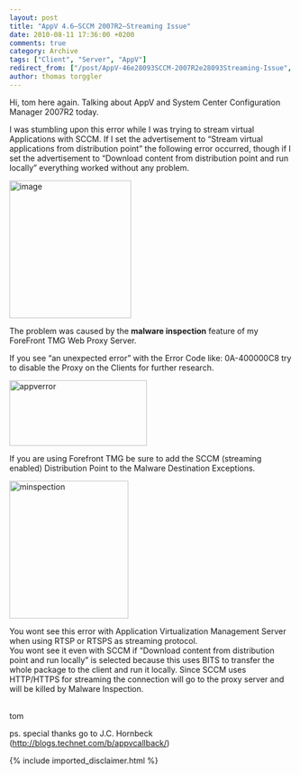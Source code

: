 ```yaml
---
layout: post
title: "AppV 4.6–SCCM 2007R2–Streaming Issue"
date: 2010-08-11 17:36:00 +0200
comments: true
category: Archive
tags: ["Client", "Server", "AppV"]
redirect_from: ["/post/AppV-46e28093SCCM-2007R2e28093Streaming-Issue", "/post/appv-46e28093sccm-2007r2e28093streaming-issue"]
author: thomas torggler
---
```

<!-- more -->
<p>Hi, tom here again. Talking about AppV and System Center Configuration Manager 2007R2 today.</p>
<p>I was stumbling upon this error while I was trying to stream virtual Applications with SCCM. If I set the advertisement to &ldquo;Stream virtual applications from distribution point&rdquo; the following error occurred, though if I set the advertisement to &ldquo;Download content from distribution point and run locally&rdquo; everything worked without any problem.</p>
<p><a href="/assets/archive/image_207.png"><img class="wlDisabledImage" style="border-bottom: 0px; border-left: 0px; display: inline; border-top: 0px; border-right: 0px" title="image" src="/assets/archive/image_thumb_205.png" border="0" alt="image" width="216" height="244" /></a></p>
<p>The problem was caused by the <strong>malware inspection</strong> feature of my ForeFront TMG Web Proxy Server.</p>
<p>If you see &ldquo;an unexpected error&rdquo; with the Error Code like: 0A-400000C8 try to disable the Proxy on the Clients for further research.</p>
<p><a href="/assets/archive/appverror.png"><img class="wlDisabledImage" style="border-bottom: 0px; border-left: 0px; display: inline; border-top: 0px; border-right: 0px" title="appverror" src="/assets/archive/appverror_thumb.png" border="0" alt="appverror" width="244" height="116" /></a></p>
<p>If you are using Forefront TMG be sure to add the SCCM (streaming enabled) Distribution Point to the Malware Destination Exceptions.</p>
<p><a href="/assets/archive/minspection.png"><img class="wlDisabledImage" style="border-right-width: 0px; display: inline; border-top-width: 0px; border-bottom-width: 0px; border-left-width: 0px" title="minspection" src="/assets/archive/minspection_thumb.png" border="0" alt="minspection" width="211" height="244" /></a></p>
<p>You wont see this error with Application Virtualization Management Server when using RTSP or RTSPS as streaming protocol. <br />You wont see it even with SCCM&nbsp;if &ldquo;Download content from distribution point and run locally&rdquo; is selected because this uses BITS to transfer the whole package to the client and run it locally. Since SCCM uses HTTP/HTTPS for streaming the connection will go to the proxy server and will be killed by Malware Inspection.</p>
<p><br />tom</p>
<p>ps. special thanks go to J.C. Hornbeck (<a title="http://blogs.technet.com/b/appvcallback/" href="http://blogs.technet.com/b/appvcallback/">http://blogs.technet.com/b/appvcallback/</a>)</p>
{% include imported_disclaimer.html %}
